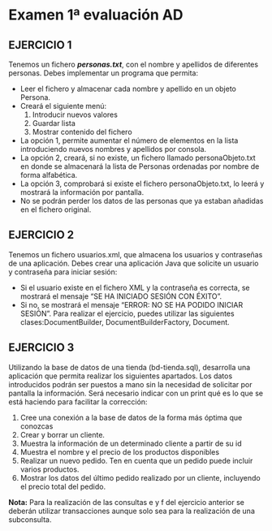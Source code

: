 # Examen 1ª evaluación AD

## **EJERCICIO 1**
Tenemos un fichero ***personas.txt***, con el nombre y apellidos de diferentes personas. Debes implementar un programa que permita:
* Leer el fichero y almacenar cada nombre y apellido en un objeto Persona.
* Creará el siguiente menú:
  1. Introducir nuevos valores
  2. Guardar lista
  3. Mostrar contenido del fichero
* La opción 1, permite aumentar el número de elementos en la lista introduciendo
nuevos nombres y apellidos por consola.
* La opción 2, creará, si no existe, un fichero llamado personaObjeto.txt en donde
se almacenará la lista de Personas ordenadas por nombre de forma alfabética.
* La opción 3, comprobará si existe el fichero personaObjeto.txt, lo leerá y mostrará
la información por pantalla.
* No se podrán perder los datos de las personas que ya estaban añadidas en el
fichero original.

## **EJERCICIO 2**
Tenemos un fichero usuarios.xml, que almacena los usuarios y contraseñas de una
aplicación. Debes crear una aplicación Java que solicite un usuario y contraseña para
iniciar sesión:
* Si el usuario existe en el fichero XML y la contraseña es correcta, se mostrará el
mensaje “SE HA INICIADO SESIÓN CON ÉXITO”.
* Si no, se mostrará el mensaje “ERROR: NO SE HA PODIDO INICIAR SESIÓN”.
Para realizar el ejercicio, puedes utilizar las siguientes clases:DocumentBuilder,
DocumentBuilderFactory, Document.

## **EJERCICIO 3**
Utilizando la base de datos de una tienda (bd-tienda.sql), desarrolla una aplicación que
permita realizar los siguientes apartados. Los datos introducidos podrán ser puestos a
mano sin la necesidad de solicitar por pantalla la información. Será necesario indicar con
un print qué es lo que se está haciendo para facilitar la corrección:
  1. Cree una conexión a la base de datos de la forma más óptima que conozcas 
  2. Crear y borrar un cliente. 
  3. Muestra la información de un determinado cliente a partir de su id 
  4. Muestra el nombre y el precio de los productos disponibles 
  5. Realizar un nuevo pedido. Ten en cuenta que un pedido puede incluir varios
productos. 
  6. Mostrar los datos del último pedido realizado por un cliente, incluyendo el precio
total del pedido. 

**Nota:** Para la realización de las consultas e y f del ejercicio anterior se deberán
utilizar transacciones aunque solo sea para la realización de una subconsulta. 